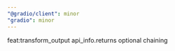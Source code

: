 ```yaml
---
"@gradio/client": minor
"gradio": minor
---
```


feat:transform_output api_info.returns optional chaining
